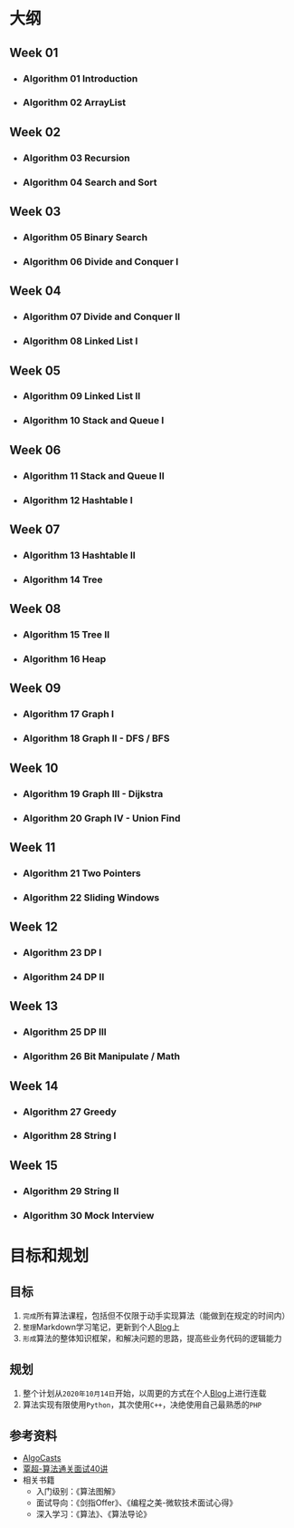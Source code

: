 # 大纲

## Week 01

- ### **Algorithm 01** Introduction
- ### **Algorithm 02** ArrayList

## Week 02

- ### **Algorithm 03** Recursion
- ### **Algorithm 04** Search and Sort

## Week 03

- ### **Algorithm 05** Binary Search
- ### **Algorithm 06** Divide and Conquer I

## Week 04

- ### **Algorithm 07** Divide and Conquer II
- ### **Algorithm 08** Linked List I

## Week 05

- ### **Algorithm 09** Linked List II
- ### **Algorithm 10** Stack and Queue I

## Week 06

- ### **Algorithm 11** Stack and Queue II
- ### **Algorithm 12** Hashtable I

## Week 07

- ### **Algorithm 13** Hashtable II
- ### **Algorithm 14** Tree

## Week 08

- ### **Algorithm 15** Tree II
- ### **Algorithm 16** Heap

## Week 09

- ### **Algorithm 17** Graph I
- ### **Algorithm 18** Graph II - DFS / BFS

## Week 10

- ### **Algorithm 19** Graph III - Dijkstra
- ### **Algorithm 20** Graph IV - Union Find

## Week 11

- ### **Algorithm 21** Two Pointers
- ### **Algorithm 22** Sliding Windows

## Week 12

- ### **Algorithm 23** DP I
- ### **Algorithm 24** DP II

## Week 13

- ### **Algorithm 25** DP III
- ### **Algorithm 26** Bit Manipulate / Math

## Week 14

- ### **Algorithm 27** Greedy
- ### **Algorithm 28** String I

## Week 15

- ### **Algorithm 29** String II
- ### **Algorithm 30** Mock Interview



# 目标和规划

## 目标

1. `完成`所有算法课程，包括但不仅限于动手实现算法（能做到在规定的时间内）
2. `整理`Markdown学习笔记，更新到个人[Blog][1]上
3. `形成`算法的整体知识框架，和解决问题的思路，提高些业务代码的逻辑能力

## 规划

1. 整个计划从`2020年10月14日`开始，以周更的方式在个人[Blog][1]上进行连载
2. 算法实现有限使用`Python`，其次使用`C++`，决绝使用自己最熟悉的`PHP`

## 参考资料

- [AlgoCasts][2]
- [覃超-算法通关面试40讲][3]
- 相关书籍
  - 入门级别：《算法图解》
  - 面试导向：《剑指Offer》、《编程之美-微软技术面试心得》
  - 深入学习：《算法》、《算法导论》



[1]: https://hellosz.github.io	"Blog"
[2]: https://algocasts.io "AlgoCasts"
[3]: https://time.geekbang.org/course/intro/100019701 "算法通关面试40讲"